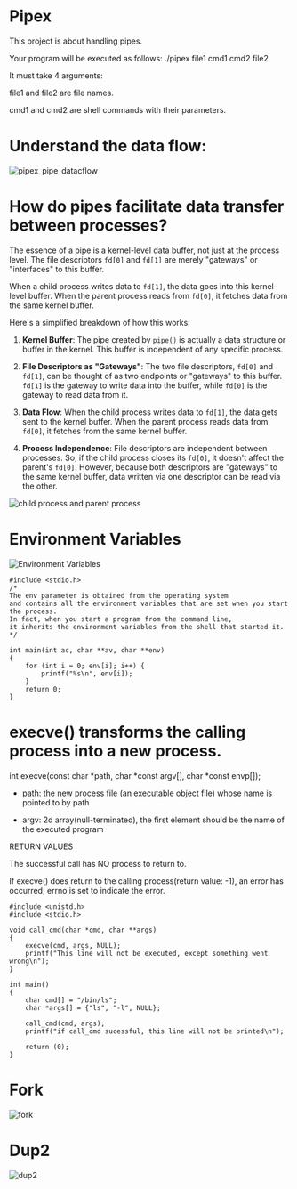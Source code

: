 # Pipex

This project is about handling pipes.

Your program will be executed as follows: ./pipex file1 cmd1 cmd2 file2

It must take 4 arguments:

file1 and file2 are file names. 

cmd1 and cmd2 are shell commands with their parameters.


# Understand the data flow:

![pipex_pipe_datacflow](https://github.com/Xiru-Wang/pipex/assets/79924696/3d253c1f-835c-4f63-af84-af0bc96ac338)


# How do pipes facilitate data transfer between processes?

The essence of a pipe is a kernel-level data buffer, not just at the process level. The file descriptors `fd[0]` and `fd[1]` are merely "gateways" or "interfaces" to this buffer.

When a child process writes data to `fd[1]`, the data goes into this kernel-level buffer. When the parent process reads from `fd[0]`, it fetches data from the same kernel buffer.

Here's a simplified breakdown of how this works:

1. **Kernel Buffer**: The pipe created by `pipe()` is actually a data structure or buffer in the kernel. This buffer is independent of any specific process.

2. **File Descriptors as "Gateways"**: The two file descriptors, `fd[0]` and `fd[1]`, can be thought of as two endpoints or "gateways" to this buffer. `fd[1]` is the gateway to write data into the buffer, while `fd[0]` is the gateway to read data from it.

3. **Data Flow**: When the child process writes data to `fd[1]`, the data gets sent to the kernel buffer. When the parent process reads data from `fd[0]`, it fetches from the same kernel buffer.

4. **Process Independence**: File descriptors are independent between processes. So, if the child process closes its `fd[0]`, it doesn't affect the parent's `fd[0]`. However, because both descriptors are "gateways" to the same kernel buffer, data written via one descriptor can be read via the other.

![child process and parent process](https://github.com/Xiru-Wang/pipex/assets/79924696/8925b1fa-ebaf-451f-bbdb-dc33d17edf3c)

# Environment Variables
![Environment Variables](https://github.com/Xiru-Wang/pipex/assets/79924696/0e02d81b-9865-45c2-9a36-31c47c48aa0d)

```
#include <stdio.h>
/*
The env parameter is obtained from the operating system
and contains all the environment variables that are set when you start the process.
In fact, when you start a program from the command line, 
it inherits the environment variables from the shell that started it.
*/

int main(int ac, char **av, char **env) 
{
    for (int i = 0; env[i]; i++) {
        printf("%s\n", env[i]);
    }
    return 0;
}
```
# execve() transforms the calling process into a new process.

int execve(const char *path, char *const argv[], char *const envp[]);

- path: the new process file (an executable object file) whose name is pointed to by path
  
- argv: 2d array(null-terminated), the first element should be the name of the executed program

RETURN VALUES

The successful call has NO process to return to. 

If execve() does return to the calling process(return value: -1),
an error has occurred; errno is set to indicate the error.
```
#include <unistd.h>
#include <stdio.h>

void call_cmd(char *cmd, char **args)
{
	execve(cmd, args, NULL);
	printf("This line will not be executed, except something went wrong\n");
}

int main()
{
	char cmd[] = "/bin/ls";
	char *args[] = {"ls", "-l", NULL};

	call_cmd(cmd, args);
	printf("if call_cmd sucessful, this line will not be printed\n");

	return (0);
}
```
# Fork
![fork](https://github.com/Xiru-Wang/pipex/assets/79924696/79e63699-7671-49c3-8dbe-ff315708a837)


# Dup2
![dup2](https://github.com/Xiru-Wang/pipex/assets/79924696/d9e674c0-3f1c-41ba-8b0a-d14805d7209a)


